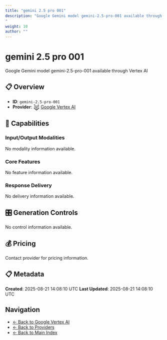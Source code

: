 ```yaml
---
title: "gemini 2.5 pro 001"
description: "Google Gemini model gemini-2.5-pro-001 available through Vertex AI
"
weight: 10
author: ""
---
```

# gemini 2.5 pro 001

Google Gemini model gemini-2.5-pro-001 available through Vertex AI


## 📋 Overview

- **ID**: `gemini-2.5-pro-001`
- **Provider**: <img src="../logo.svg" alt="" width="20" height="20" style="vertical-align: middle"> [Google Vertex AI](../README.md)

## 🎯 Capabilities

### Input/Output Modalities

No modality information available.

### Core Features

No feature information available.

### Response Delivery

No delivery information available.

## 🎛️ Generation Controls

No control information available.

## 💰 Pricing

Contact provider for pricing information.

## 📋 Metadata

**Created**: 2025-08-21 14:08:10 UTC
**Last Updated**: 2025-08-21 14:08:10 UTC

## Navigation

- [← Back to Google Vertex AI](../README.md)
- [← Back to Providers](../../README.md)
- [← Back to Main Index](../../../README.md)
